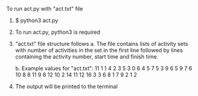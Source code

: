 To run act.py with "act.txt" file
1. $ python3 act.py
2. To run act.py, python3 is required
3. "act.txt" file structure follows
   a. The file contains lists of activity sets  with number of 
      activities in the set in the first line followed by lines 
      containing the activity  number, start time and finish time. 

   b. Example values for "act.txt":
      11
      1 1 4
      2 3 5
      3 0 6
      4 5 7
      5 3 9
      6 5 9
      7 6 10
      8 8 11
      9 8 12
      10 2 14
      11 12 16
      3
      3 6 8
      1 7 9
      2 1 2
4. The output will be printed to the terminal